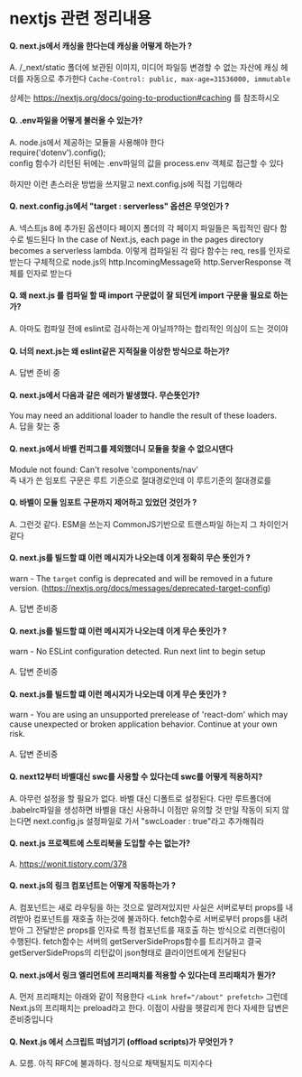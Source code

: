 # nextjs 관련 정리내용

#### Q. next.js에서 캐싱을 한다는데 캐싱을 어떻게 하는가 ?

A. /_next/static 폴더에 보관된 이미지, 미디어 파일등 변경할 수 없는 자산에 캐싱 헤더를 자동으로 추가한다
`Cache-Control: public, max-age=31536000, immutable`

상세는 https://nextjs.org/docs/going-to-production#caching 를 참조하시오

#### Q. .env파일을 어떻게 불러올 수 있는가?

A. node.js에서 제공하는 모듈을 사용해야 한다\
require('dotenv').config();\
config 함수가 리턴된 뒤에는 .env파일의 값을 process.env 객체로 접근할 수 있다\
\
하지만 이런 촌스러운 방법을 쓰지말고 next.config.js에 직접 기입해라

#### Q. next.config.js에서 "target : serverless" 옵션은 무엇인가 ?

A. 넥스트js 8에 추가된 옵션이다
페이지 폴더의 각 페이지 파일들은 독립적인 람다 함수로 빌드된다
In the case of Next.js, each page in the pages directory becomes a serverless lambda.
이렇게 컴파일된 각 람다 함수는 req, res를 인자로 받는다 구체적으로
node.js의 http.IncomingMessage와  http.ServerResponse 객체를 인자로 받는다

#### Q. 왜 next.js 를 컴파일 할 때 import 구문없이 잘 되던게 import 구문을 필요로 하는가?
A. 아마도 컴파일 전에 eslint로 검사하는게 아닐까?하는 합리적인 의심이 드는 것이야

#### Q. 너의 next.js는 왜 eslint같은 지적질을 이상한 방식으로 하는가?
A. 답변 준비 중

#### Q. next.js에서 다음과 같은 에러가 발생했다. 무슨뜻인가?
You may need an additional loader to handle the result of these loaders.\
A. 답을 찾는 중

#### Q. next.js에서 바벨 컨피그를 제외했더니 모듈을 찾을 수 없으시댄다
Module not found: Can't resolve 'components/nav'\
즉 내가 쓴 임포트 구문은 루트 기준으로 절대경로인데 이 루트기준의 절대경로를 

#### Q. 바벨이 모듈 임포트 구문까지 제어하고 있었던 것인가 ?
A. 그런것 같다. ESM을 쓰는지 CommonJS기반으로 트랜스파일 하는지 그 차이인거 같다

#### Q. next.js를 빌드할 떄 이런 메시지가 나오는데 이게 정확히 무슨 뜻인가 ?
warn  - The `target` config is deprecated and will be removed in a future version. (https://nextjs.org/docs/messages/deprecated-target-config)\
\
A. 답변 준비중

#### Q. next.js를 빌드할 떄 이런 메시지가 나오는데 이게 무슨 뜻인가 ?
warn  - No ESLint configuration detected. Run next lint to begin setup\
\
A. 답변 준비중

#### Q. next.js를 빌드할 떄 이런 메시지가 나오는데 이게 무슨 뜻인가 ?
warn  - You are using an unsupported prerelease of 'react-dom' which may cause unexpected or broken application behavior. Continue at your own risk.\
\
A. 답변 준비중

#### Q. next12부터 바벨대신 swc를 사용할 수 있다는데 swc를 어떻게 적용하지?

A. 아무런 설정을 할 필요가 없다. 바벨 대신 디폴트로 설정된다.
다만 루트폴더에 .babelrc파일을 생성하면 바벨을 대신 사용하니 이점만 유의할 것
만일 작동이 되지 않는다면
next.config.js 설정파일로 가서 "swcLoader  : true"라고 추가해줘라

#### Q. next.js 프로젝트에 스토리북을 도입할 수는 없는가?
A. https://wonit.tistory.com/378

#### Q. next.js의 링크 컴포넌트는 어떻게 작동하는가 ?
A. <Link/>컴포넌트는 새로 라우팅을 하는 것으로 알려져있지만 사실은 서버로부터 props를 내려받아 컴포넌트를 재호출 하는것에 불과하다. fetch함수로 서버로부터 props를 내려받아 그 전달받은 props를 인자로 특정 컴포넌트를 재호출 하는 방식으로 리랜더링이 수행된다. fetch함수는 서버의 getServerSideProps함수를 트리거하고 결국 getServerSideProps의 리턴값이 json형태로 클라이언트에게 전달된다

#### Q. next.js에서 링크 엘리먼트에 프리패치를 적용할 수 있다는데 프리패치가 뭔가?
A. 먼저 프리패치는 아래와 같이 적용한다
`<Link href="/about" prefetch>`
그런데 Next.js의 프리패치는 preload라고 한다. 이점이 사람을 헷갈리게 한다
자세한 답변은 준비중입니다

#### Q. Next.js 에서 스크립트 떠넘기기 (offload scripts)가 무엇인가 ? 
A. 모름. 아직 RFC에 불과하다. 정식으로 채택될지도 미지수다 